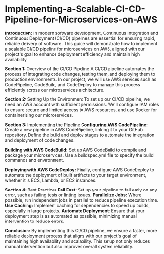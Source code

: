 # Implementing-a-Scalable-CI-CD-Pipeline-for-Microservices-on-AWS

**Introduction:**
In modern software development, Continuous Integration and Continuous Deployment (CI/CD) pipelines are essential for ensuring rapid, reliable delivery of software. This guide will demonstrate how to implement a scalable CI/CD pipeline for microservices on AWS, aligned with our project's goal to enhance deployment efficiency and maintain high availability.

**Section 1:** Overview of the CI/CD Pipeline
A CI/CD pipeline automates the process of integrating code changes, testing them, and deploying them to production environments. In our project, we will use AWS services such as CodePipeline, CodeBuild, and CodeDeploy to manage this process efficiently across our microservices architecture.

**Section 2:** Setting Up the Environment
To set up our CI/CD pipeline, we need an AWS account with sufficient permissions. We'll configure IAM roles to ensure secure and limited access to AWS resources, and use Docker for containerizing our microservices.

**Section 3:** Implementing the Pipeline
**Configuring AWS CodePipeline:**
Create a new pipeline in AWS CodePipeline, linking it to your GitHub repository. Define the build and deploy stages to automate the integration and deployment of code changes.

**Building with AWS CodeBuild:**
Set up AWS CodeBuild to compile and package your microservices. Use a buildspec.yml file to specify the build commands and environment.

**Deploying with AWS CodeDeploy:**
Finally, configure AWS CodeDeploy to automate the deployment of built artifacts to your target environment, whether it is ECS, Lambda, or EC2 instances.

**Section 4:** Best Practices
  **Fail Fast:** Set up your pipeline to fail early on any error, such as failing tests or linting issues.
  **Parallelize Jobs:** Where possible, run independent jobs in parallel to reduce pipeline execution time.
  **Use Caching:** Implement caching for dependencies to speed up builds, especially in large projects.
  **Automate Deployment:** Ensure that your deployment step is as automated as possible, minimizing manual intervention to reduce errors.

**Conclusion:**
By implementing this CI/CD pipeline, we ensure a faster, more reliable deployment process that aligns with our project's goal of maintaining high availability and scalability. This setup not only reduces manual intervention but also improves overall system reliability.
